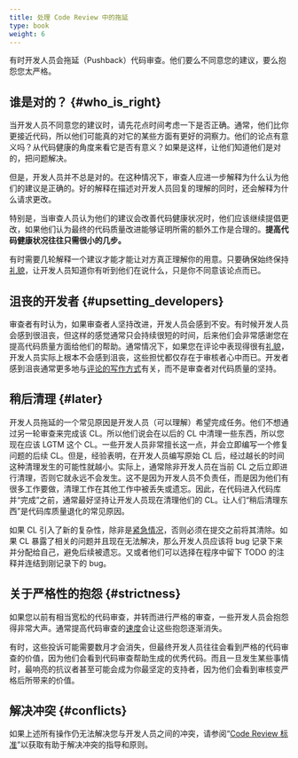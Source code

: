 ```yaml
---
title: 处理 Code Review 中的拖延
type: book
weight: 6
---
```


有时开发人员会拖延（Pushback）代码审查。他们要么不同意您的建议，要么抱怨您太严格。

## 谁是对的？ {#who_is_right}

当开发人员不同意您的建议时，请先花点时间考虑一下是否正确。通常，他们比你更接近代码，所以他们可能真的对它的某些方面有更好的洞察力。他们的论点有意义吗？从代码健康的角度来看它是否有意义？如果是这样，让他们知道他们是对的，把问题解决。

但是，开发人员并不总是对的。在这种情况下，审查人应进一步解释为什么认为他们的建议是正确的。好的解释在描述对开发人员回复的理解的同时，还会解释为什么请求更改。

特别是，当审查人员认为他们的建议会改善代码健康状况时，他们应该继续提倡更改，如果他们认为最终的代码质量改进能够证明所需的额外工作是合理的。**提高代码健康状况往往只需很小的几步。**

有时需要几轮解释一个建议才能才能让对方真正理解你的用意。只要确保始终保持[礼貌](../comments#courtesy)，让开发人员知道你有听到他们在说什么，只是你不同意该论点而已。

## 沮丧的开发者 {#upsetting_developers}

审查者有时认为，如果审查者人坚持改进，开发人员会感到不安。有时候开发人员会感到很沮丧，但这样的感觉通常只会持续很短的时间，后来他们会非常感谢您在提高代码质量方面给他们的帮助。通常情况下，如果您在评论中表现得很有[礼貌](../comments#courtesy)，开发人员实际上根本不会感到沮丧，这些担忧都仅存在于审核者心中而已。开发者感到沮丧通常更多地与[评论的写作方式](../comments#courtesy)有关，而不是审查者对代码质量的坚持。

## 稍后清理 {#later}

开发人员拖延的一个常见原因是开发人员（可以理解）希望完成任务。他们不想通过另一轮审查来完成该 CL。所以他们说会在以后的 CL 中清理一些东西，所以您现在应该 LGTM 这个 CL。一些开发人员非常擅长这一点，并会立即编写一个修复问题的后续 CL。但是，经验表明，在开发人员编写原始 CL 后，经过越长的时间这种清理发生的可能性就越小。实际上，通常除非开发人员在当前 CL 之后立即进行清理，否则它就永远不会发生。这不是因为开发人员不负责任，而是因为他们有很多工作要做，清理工作在其他工作中被丢失或遗忘。因此，在代码进入代码库并“完成”之前，通常最好坚持让开发人员现在清理他们的 CL。让人们“稍后清理东西”是代码库质量退化的常见原因。

如果 CL 引入了新的复杂性，除非是[紧急情况](../review/emergencies)，否则必须在提交之前将其清除。如果 CL 暴露了相关的问题并且现在无法解决，那么开发人员应该将 bug 记录下来并分配给自己，避免后续被遗忘。又或者他们可以选择在程序中留下 TODO 的注释并连结到刚记录下的 bug。

## 关于严格性的抱怨 {#strictness}

如果您以前有相当宽松的代码审查，并转而进行严格的审查，一些开发人员会抱怨得非常大声。通常提高代码审查的[速度](../speed)会让这些抱怨逐渐消失。

有时，这些投诉可能需要数月才会消失，但最终开发人员往往会看到严格的代码审查的价值，因为他们会看到代码审查帮助生成的优秀代码。而且一旦发生某些事情时，最响亮的抗议者甚至可能会成为你最坚定的支持者，因为他们会看到审核变严格后所带来的价值。

## 解决冲突 {#conflicts}

如果上述所有操作仍无法解决您与开发人员之间的冲突，请参阅“[Code Review 标准](../standard)”以获取有助于解决冲突的指导和原则。